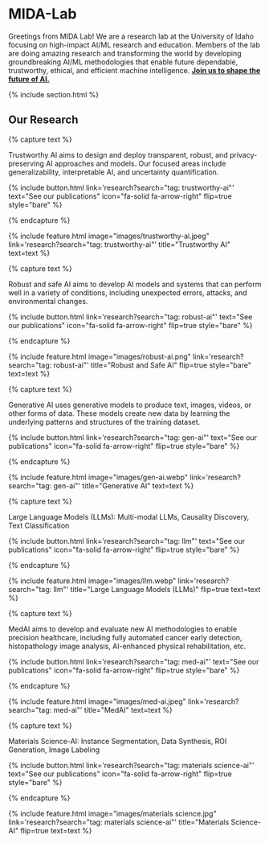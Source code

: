 ---
---

# MIDA-Lab

Greetings from MIDA Lab! We are a research lab at the University of Idaho focusing on high-impact AI/ML research and education. Members of the lab are doing amazing research and transforming the world by developing groundbreaking AI/ML methodologies that enable future dependable, trustworthy, ethical, and efficient machine intelligence. [**Join us to shape the future of AI.**](/contact/)

{% include section.html %}

## Our Research

{% capture text %}

Trustworthy AI aims to design and deploy transparent, robust, and privacy-preserving AI approaches and models. Our focused areas include generalizability, interpretable AI, and uncertainty quantification.

{%
  include button.html
  link='research?search="tag: trustworthy-ai"'
  text="See our publications"
  icon="fa-solid fa-arrow-right"
  flip=true
  style="bare"
%}

{% endcapture %}

{%
  include feature.html
  image="images/trustworthy-ai.jpeg"
  link='research?search="tag: trustworthy-ai"'
  title="Trustworthy AI"
  text=text
%}





{% capture text %}

Robust and safe AI aims to develop AI models and systems that can perform well in a variety of conditions, including unexpected errors, attacks, and environmental changes.

{%
  include button.html
  link='research?search="tag: robust-ai"'
  text="See our publications"
  icon="fa-solid fa-arrow-right"
  flip=true
  style="bare"
%}

{% endcapture %}

{%
  include feature.html
  image="images/robust-ai.png"
  link='research?search="tag: robust-ai"'
  title="Robust and Safe AI"
  flip=true
  style="bare"
  text=text
%}





{% capture text %}

Generative AI uses generative models to produce text, images, videos, or other forms of data. These models create new data by learning the underlying patterns and structures of the training dataset.

{%
  include button.html
  link='research?search="tag: gen-ai"'
  text="See our publications"
  icon="fa-solid fa-arrow-right"
  flip=true
  style="bare"
%}

{% endcapture %}

{%
  include feature.html
  image="images/gen-ai.webp"
  link='research?search="tag: gen-ai"'
  title="Generative AI"
  text=text
%}

{% capture text %}

Large Language Models (LLMs): Multi-modal LLMs, Causality Discovery, Text Classification

{%
  include button.html
  link='research?search="tag: llm"'
  text="See our publications"
  icon="fa-solid fa-arrow-right"
  flip=true
  style="bare"
%}

{% endcapture %}

{%
  include feature.html
  image="images/llm.webp"
  link='research?search="tag: llm"'
  title="Large Language Models (LLMs)"
  flip=true
  text=text
%}


{% capture text %}

MedAI aims to develop and evaluate new AI methodologies to enable precision healthcare, including fully automated cancer early detection, histopathology image analysis, AI-enhanced physical rehabilitation, etc. 

{%
  include button.html
  link='research?search="tag: med-ai"'
  text="See our publications"
  icon="fa-solid fa-arrow-right"
  flip=true
  style="bare"
%}

{% endcapture %}

{%
  include feature.html
  image="images/med-ai.jpeg"
  link='research?search="tag: med-ai"'
  title="MedAI"
  text=text
%}



{% capture text %}

Materials Science-AI: Instance Segmentation, Data Synthesis, ROI Generation, Image Labeling

{%
  include button.html
  link='research?search="tag: materials science-ai"'
  text="See our publications"
  icon="fa-solid fa-arrow-right"
  flip=true
  style="bare"
%}

{% endcapture %}

{%
  include feature.html
  image="images/materials science.jpg"
  link='research?search="tag: materials science-ai"'
  title="Materials Science-AI"
  flip=true
  text=text
%}
